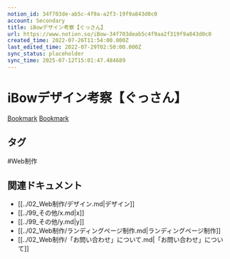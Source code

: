 ```yaml
---
notion_id: 34f703de-ab5c-4f9a-a2f3-19f9a843d0c0
account: Secondary
title: iBowデザイン考察【ぐっさん】
url: https://www.notion.so/iBow-34f703deab5c4f9aa2f319f9a843d0c0
created_time: 2022-07-26T11:54:00.000Z
last_edited_time: 2022-07-29T02:50:00.000Z
sync_status: placeholder
sync_time: 2025-07-12T15:01:47.484689
---
```

# iBowデザイン考察【ぐっさん】

[Bookmark](https://ryota-noz.work/design_gallery/)
[Bookmark](https://docs.google.com/spreadsheets/d/1M5x3Z1_DE6Tup1lcCnopwevCTcAt-tu4c1Uov8hvt2g/edit?usp=sharing)

## タグ

#Web制作 

## 関連ドキュメント

- [[../02_Web制作/デザイン.md|デザイン]]
- [[../99_その他/x.md|x]]
- [[../99_その他/y.md|y]]
- [[../02_Web制作/ランディングページ制作.md|ランディングページ制作]]
- [[../02_Web制作/「お問い合わせ」について.md|「お問い合わせ」について]]
